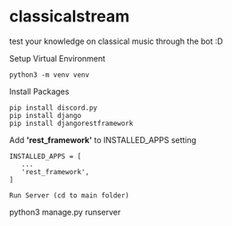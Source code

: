 # classicalstream
test your knowledge on classical music through the bot :D

Setup Virtual Environment
```
python3 -m venv venv
```

Install Packages
```
pip install discord.py
pip install django
pip install djangorestframework
```

Add <b>'rest_framework'</b> to INSTALLED_APPS setting
```
INSTALLED_APPS = [
   ...
   'rest_framework',
]

Run Server (cd to main folder)
```
python3 manage.py runserver
```

